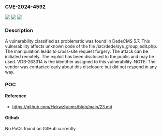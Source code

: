### [CVE-2024-4592](https://cve.mitre.org/cgi-bin/cvename.cgi?name=CVE-2024-4592)
![](https://img.shields.io/static/v1?label=Product&message=DedeCMS&color=blue)
![](https://img.shields.io/static/v1?label=Version&message=%3D%205.7%20&color=brighgreen)
![](https://img.shields.io/static/v1?label=Vulnerability&message=CWE-352%20Cross-Site%20Request%20Forgery&color=brighgreen)

### Description

A vulnerability classified as problematic was found in DedeCMS 5.7. This vulnerability affects unknown code of the file /src/dede/sys_group_edit.php. The manipulation leads to cross-site request forgery. The attack can be initiated remotely. The exploit has been disclosed to the public and may be used. VDB-263314 is the identifier assigned to this vulnerability. NOTE: The vendor was contacted early about this disclosure but did not respond in any way.

### POC

#### Reference
- https://github.com/Hckwzh/cms/blob/main/23.md

#### Github
No PoCs found on GitHub currently.


